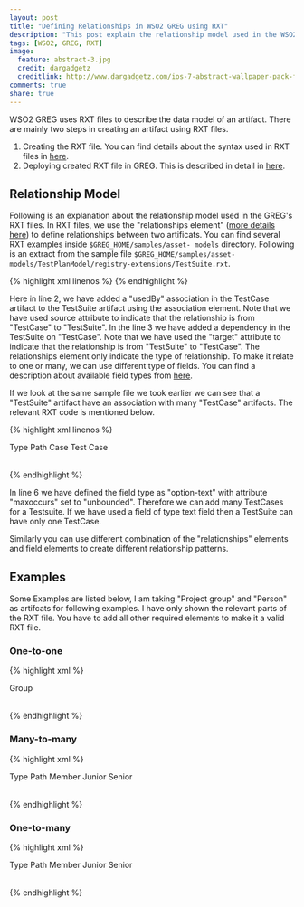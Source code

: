 ```yaml
---
layout: post
title: "Defining Relationships in WSO2 GREG using RXT"
description: "This post explain the relationship model used in the WSO2 GREG's RXT files"
tags: [WSO2, GREG, RXT]
image:
  feature: abstract-3.jpg
  credit: dargadgetz
  creditlink: http://www.dargadgetz.com/ios-7-abstract-wallpaper-pack-for-iphone-5-and-ipod-touch-retina/
comments: true
share: true
---
```


WSO2 GREG uses RXT files to describe the data model of an
artifact. There are mainly two steps in creating an artifact using RXT
files.

1. Creating the RXT file. You can find details about the syntax used in RXT files in [here](https://docs.wso2.com/display/Governance460/Governance+Artifacts+Configuration+Model+Elements).
2. Deploying created RXT file in GREG. This is described in detail in [here](https://docs.wso2.com/display/Governance460/Deploying+an+Extension+File).

## Relationship Model

Following is an explanation about the relationship model used in the
GREG's RXT files. In RXT files, we use the "relationships element"
([more details here](https://docs.wso2.com/display/Governance460/Governance+Artifacts+Configuration+Model+Elements#GovernanceArtifactsConfigurationModelElements-TherelationshipsElement))
to define relationships between two artificats. You can find several
RXT examples inside `$GREG_HOME/samples/asset- models`
directory. Following is an extract from the sample file
`$GREG_HOME/samples/asset-models/TestPlanModel/registry-extensions/TestSuite.rxt`.

{% highlight xml linenos %}
<relationships>
  <association type="usedBy" source="@{testCases_entry:value}"/>
  <dependency type="depends" target="@{testCases_entry:value}"/>
</relationships>
{% endhighlight %}

Here in line 2, we have added a "usedBy" association in the TestCase
artifact to the TestSuite artifact using the association element. Note
that we have used source attribute to indicate that the relationship
is from "TestCase" to "TestSuite". In the line 3 we have added a
dependency in the TestSuite on "TestCase". Note that we have used the
"target" attribute to indicate that the relationship is from
"TestSuite" to "TestCase". The relationships element only indicate the
type of relationship. To make it relate to one or many, we can use
different type of fields. You can find a description about available
field types from [here](https://docs.wso2.com/display/Governance460/Governance+Artifacts+Configuration+Model+Elements#GovernanceArtifactsConfigurationModelElements-ThefieldElement).

If we look at the same sample file we took earlier we can see that a
"TestSuite" artifact have an association with many "TestCase"
artifacts. The relevant RXT code is mentioned below.

{% highlight xml linenos %}
<table name="TestCases">
  <subheading>
    <heading>Type</heading>
    <heading>Path</heading>
  </subheading>
  <field type="option-text" maxoccurs="unbounded" path="true">
    <name>Case</name>
    <values>
      <value>Test Case</value>
    </values>
  </field>
</table>
{% endhighlight %}

In line 6 we have defined the field type as "option-text" with
attribute "maxoccurs" set to "unbounded". Therefore we can add many
TestCases for a Testsuite. If we have used a field of type text field
then a TestSuite can have only one TestCase.

Similarly you can use different combination of the "relationships"
elements and field elements to create different relationship patterns.

## Examples
Some Examples are listed below, I am taking "Project group" and
"Person" as artifcats for following examples. I have only shown the
relevant parts of the RXT file. You have to add all other required
elements to make it a valid RXT file.

### One-to-one

{% highlight xml %}
<!-- In Person RXT definition -->
<relationships>
    <association type="groupOwnerOf" source="@{overview_group}"/>
    <association type="own" target="@{overview_group}"/>
</relationships>

<content>
    <table name="Overview">
        <field type="text" required="true" path="true">
            <name>Group</name>
        </field>
    </table>
</content>
{% endhighlight %}

### Many-to-many

{% highlight xml %}
<!-- In Person RXT definition -->
<relationships>
    <association type="member" source="@{membership_entry:value}"/>
    <association type="memberOf" target="@{membership_entry:value}"/>
</relationships>

<content>
    <table name="Membership">
        <subheading>
            <heading>Type</heading>
            <heading>Path</heading>
        </subheading>
        <field type="option-text" maxoccurs="unbounded" path="true">
            <name>Member</name>
            <values>
                <value>Junior</value>
                <value>Senior</value>
            </values>
        </field>
    </table>
</content>
{% endhighlight %}

### One-to-many

{% highlight xml %}
<!-- In ProjectGroup RXT -->
<relationships>
    <association type="member" target="@{members_entry:value}"/>
</relationships>

<content>
    <table name="Members">
        <subheading>
            <heading>Type</heading>
            <heading>Path</heading>
        </subheading>
        <field type="option-text" maxoccurs="unbounded" path="true">
            <name>Member</name>
            <values>
                <value>Junior</value>
                <value>Senior</value>
            </values>
        </field>
    </table>
</content>
{% endhighlight %}
